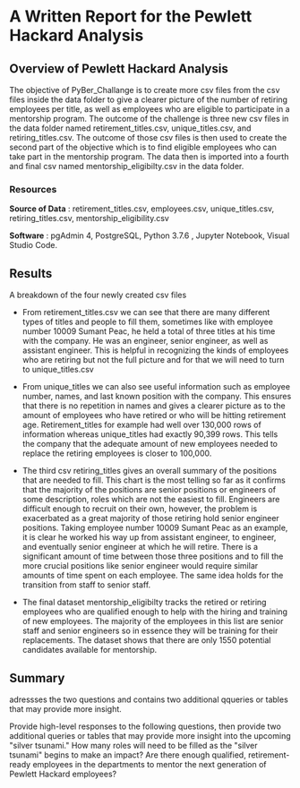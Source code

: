 # A Written Report for the Pewlett Hackard Analysis

## Overview of Pewlett Hackard Analysis
The objective of PyBer_Challange is to create more csv files from the csv files inside the data folder to give a clearer picture of the number of retiring employees per title, as well as employees who are eligible to participate in a mentorship program. The outcome of the challenge is three new csv files in the data folder named retirement_titles.csv, unique_titles.csv, and retiring_titles.csv. The outcome of those csv files is then used to create the second part of the objective which is to find eligible employees who can take part in the mentorship program. The data then is imported into a fourth and final csv named mentorship_eligibilty.csv in the data folder. 

### Resources
**Source of Data** : retirement_titles.csv, employees.csv, unique_titles.csv, retiring_titles.csv, mentorship_eligibility.csv 

**Software** : pgAdmin 4, PostgreSQL, Python 3.7.6 , Jupyter Notebook, Visual Studio Code.

## Results
A breakdown of the four newly created csv files
- From retirement_titles.csv we can see that there are many different types of titles and people to fill them, sometimes like with employee number 10009 Sumant Peac, he held a total of three titles at his time with the company. He was an engineer, senior engineer, as well as assistant engineer. This is helpful in recognizing the kinds of employees who are retiring but not the full picture and for that we will need to turn to unique_titles.csv

- From unique_titles we can also see useful information such as employee number, names, and last known position with the company. This ensures that there is no repetition in names and gives a clearer picture as to the amount of employees who have retired or who will be hitting retirement age. Retirement_titles for example had well over 130,000 rows of information whereas unique_titles had exactly 90,399 rows. This tells the company that the adequate amount of new employees needed to replace the retiring employees is closer to 100,000. 
- The third csv retiring_titles gives an overall summary of the positions that are needed to fill. This chart is the most telling so far as it confirms that the majority of the positions are senior positions or engineers of some description, roles which are not the easiest to fill. Engineers are difficult enough to recruit on their own, however, the problem is exacerbated as a great majority of those retiring hold senior engineer positions. Taking employee number 10009 Sumant Peac as an example, it is clear he worked his way up from assistant engineer, to engineer, and eventually senior engineer at which he will retire. There is a significant amount of time between those three positions and to fill the more crucial positions like senior engineer would require similar amounts of time spent on each employee. The same idea holds for the transition from staff to senior staff. 
- The final dataset mentorship_eligibilty tracks the retired or retiring employees who are qualified enough to help with the hiring and training of new employees. The majority of the employees in this list are senior staff and senior engineers so in essence they will be training for their replacements. The dataset shows that there are only 1550 potential candidates available for mentorship. 

  
## Summary

adressses the two questions and contains two additional qqueries or tables that may provide more insight. 


Provide high-level responses to the following questions, then provide two additional queries or tables that may provide more insight into the upcoming "silver tsunami."
How many roles will need to be filled as the "silver tsunami" begins to make an impact?
Are there enough qualified, retirement-ready employees in the departments to mentor the next generation of Pewlett Hackard employees?
